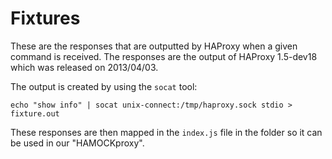 # Fixtures

These are the responses that are outputted by HAProxy when a given command is
received. The responses are the output of HAProxy 1.5-dev18 which was released
on 2013/04/03.

The output is created by using the `socat` tool:

```
echo "show info" | socat unix-connect:/tmp/haproxy.sock stdio > fixture.out
```

These responses are then mapped in the `index.js` file in the folder so it can
be used in our "HAMOCKproxy".
